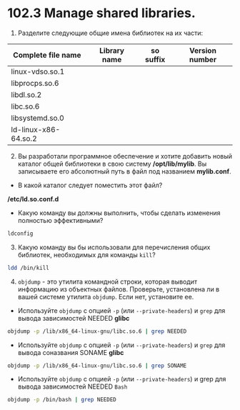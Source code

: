 # 102.3 Manage shared libraries.

1. Разделите следующие общие имена библиотек на их части:

| **Complete file name** | **Library name** | **so suffix** | **Version number** |
|------------------------|------------------|---------------|--------------------|
| linux-vdso.so.1        |                  |               |                    |
| libprocps.so.6         |                  |               |                    |
| libdl.so.2             |                  |               |                    |
| libc.so.6              |                  |               |                    |
| libsystemd.so.0        |                  |               |                    |
| ld-linux-x86-64.so.2   |                  |               |                    |

2. Вы разработали программное обеспечение и хотите добавить новый каталог общей библиотеки в свою систему **/opt/lib/mylib**. Вы записываете его абсолютный путь в файл под названием **mylib.conf**.
- В какой каталог следует поместить этот файл? 

**/etc/ld.so.conf.d**

- Какую команду вы должны выполнить, чтобы сделать изменения полностью эффективными? 
```sh
ldconfig
```

3. Какую команду вы бы использовали для перечисления общих библиотек, необходимых для команды `kill`?
```sh
ldd /bin/kill
```

4. `objdump` - это утилита командной строки, которая выводит информацию из объектных файлов. Проверьте, установлена ли в вашей системе утилита `objdump`. Если нет, установите ее.
- Используйте `objdump` с опцией `-p` (или `--private-headers`) и `grep` для вывода зависимостей NEEDED **glibc**
```sh
objdump -p /lib/x86_64-linux-gnu/libc.so.6 | grep NEEDED
```

- Используйте `objdump` с опцией `-p` (или `--private-headers`) и `grep` для вывода соназвания SONAME **glibc**
```sh
objdump -p /lib/x86_64-linux-gnu/libc.so.6 | grep SONAME
```
- Используйте `objdump` с опцией `-p` (или `--private-headers`) и grep для вывода зависимостей NEEDED `Bash`
```sh
objdump -p /bin/bash | grep NEEDED
```